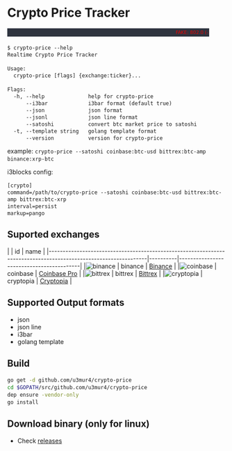 # Crypto Price Tracker

![Price Tracker](price.gif)

```
$ crypto-price --help
Realtime Crypto Price Tracker

Usage:
  crypto-price [flags] {exchange:ticker}...

Flags:
  -h, --help              help for crypto-price
      --i3bar             i3bar format (default true)
      --json              json format
      --jsonl             json line format
      --satoshi           convert btc market price to satoshi
  -t, --template string   golang template format
      --version           version for crypto-price
```

example: `crypto-price --satoshi coinbase:btc-usd bittrex:btc-amp binance:xrp-btc`

i3blocks config:
```
[crypto]
command=/path/to/crypto-price --satoshi coinbase:btc-usd bittrex:btc-amp bittrex:btc-xrp
interval=persist
markup=pango
```

## Suported exchanges
[//]: # (badges stolen from https://github.com/ccxt/ccxt)
|                                                                                                                 | id       | name                                     |
|-----------------------------------------------------------------------------------------------------------------|----------|------------------------------------------|
|![binance](https://user-images.githubusercontent.com/1294454/29604020-d5483cdc-87ee-11e7-94c7-d1a8d9169293.jpg)  | binance  | [Binance](https://www.binance.com/)      |
|![coinbase](https://user-images.githubusercontent.com/1294454/41764625-63b7ffde-760a-11e8-996d-a6328fa9347a.jpg) | coinbase | [Coinbase Pro](https://pro.coinbase.com) |
|![bittrex](https://user-images.githubusercontent.com/1294454/27766352-cf0b3c26-5ed5-11e7-82b7-f3826b7a97d8.jpg)  | bittrex  | [Bittrex](https://bittrex.com)           |
|![cryptopia](https://user-images.githubusercontent.com/1294454/29484394-7b4ea6e2-84c6-11e7-83e5-1fccf4b2dc81.jpg)  | cryptopia  | [Cryptopia](https://www.cryptopia.co.nz)           |

## Supported Output formats
  - json
  - json line
  - i3bar
  - golang template

## Build
```bash
go get -d github.com/u3mur4/crypto-price
cd $GOPATH/src/github.com/u3mur4/crypto-price
dep ensure -vendor-only
go install
```

## Download binary (only for linux)
  - Check [releases](https://github.com/u3mur4/crypto-price/releases)
